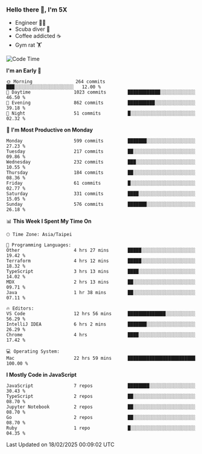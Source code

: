 ### Hello there 👋, I'm 5X

* Engineer 👨‍💻
* Scuba diver 🤿
* Coffee addicted ☕️
* Gym rat 🏋️

<!--START_SECTION:waka-->
![Code Time](http://img.shields.io/badge/Code%20Time-1%2C437%20hrs%2014%20mins-blue)

**I'm an Early 🐤** 

```text
🌞 Morning                264 commits         ███░░░░░░░░░░░░░░░░░░░░░░   12.00 % 
🌆 Daytime                1023 commits        ████████████░░░░░░░░░░░░░   46.50 % 
🌃 Evening                862 commits         ██████████░░░░░░░░░░░░░░░   39.18 % 
🌙 Night                  51 commits          █░░░░░░░░░░░░░░░░░░░░░░░░   02.32 % 
```
📅 **I'm Most Productive on Monday** 

```text
Monday                   599 commits         ███████░░░░░░░░░░░░░░░░░░   27.23 % 
Tuesday                  217 commits         ██░░░░░░░░░░░░░░░░░░░░░░░   09.86 % 
Wednesday                232 commits         ███░░░░░░░░░░░░░░░░░░░░░░   10.55 % 
Thursday                 184 commits         ██░░░░░░░░░░░░░░░░░░░░░░░   08.36 % 
Friday                   61 commits          █░░░░░░░░░░░░░░░░░░░░░░░░   02.77 % 
Saturday                 331 commits         ████░░░░░░░░░░░░░░░░░░░░░   15.05 % 
Sunday                   576 commits         ███████░░░░░░░░░░░░░░░░░░   26.18 % 
```


📊 **This Week I Spent My Time On** 

```text
🕑︎ Time Zone: Asia/Taipei

💬 Programming Languages: 
Other                    4 hrs 27 mins       █████░░░░░░░░░░░░░░░░░░░░   19.42 % 
Terraform                4 hrs 12 mins       █████░░░░░░░░░░░░░░░░░░░░   18.32 % 
TypeScript               3 hrs 13 mins       ████░░░░░░░░░░░░░░░░░░░░░   14.02 % 
MDX                      2 hrs 13 mins       ██░░░░░░░░░░░░░░░░░░░░░░░   09.71 % 
Java                     1 hr 38 mins        ██░░░░░░░░░░░░░░░░░░░░░░░   07.11 % 

🔥 Editors: 
VS Code                  12 hrs 56 mins      ██████████████░░░░░░░░░░░   56.29 % 
IntelliJ IDEA            6 hrs 2 mins        ███████░░░░░░░░░░░░░░░░░░   26.29 % 
Chrome                   4 hrs               ████░░░░░░░░░░░░░░░░░░░░░   17.42 % 

💻 Operating System: 
Mac                      22 hrs 59 mins      █████████████████████████   100.00 % 
```

**I Mostly Code in JavaScript** 

```text
JavaScript               7 repos             ████████░░░░░░░░░░░░░░░░░   30.43 % 
TypeScript               2 repos             ██░░░░░░░░░░░░░░░░░░░░░░░   08.70 % 
Jupyter Notebook         2 repos             ██░░░░░░░░░░░░░░░░░░░░░░░   08.70 % 
Go                       2 repos             ██░░░░░░░░░░░░░░░░░░░░░░░   08.70 % 
Ruby                     1 repo              █░░░░░░░░░░░░░░░░░░░░░░░░   04.35 % 
```




 Last Updated on 18/02/2025 00:09:02 UTC
<!--END_SECTION:waka-->
